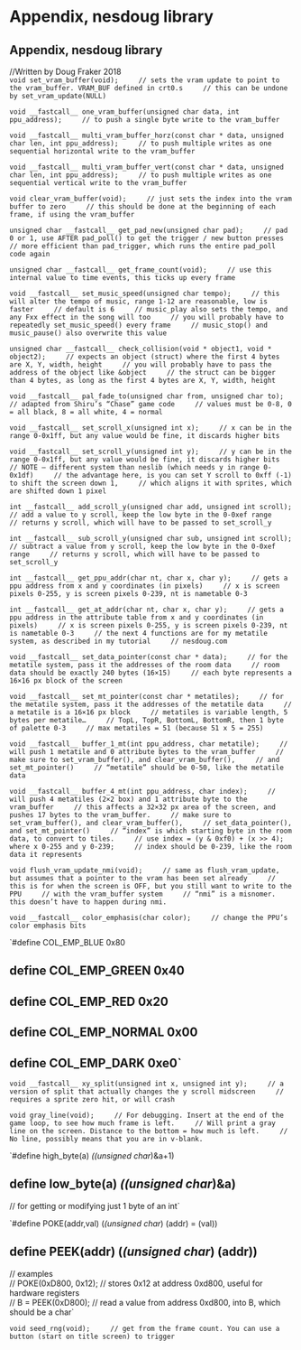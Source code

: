 # Appendix, nesdoug library

## Appendix, nesdoug library

//Written by Doug Fraker 2018  
`void set_vram_buffer(void);    
// sets the vram update to point to the vram_buffer. VRAM_BUF defined in crt0.s    
// this can be undone by set_vram_update(NULL)`

`void __fastcall__ one_vram_buffer(unsigned char data, int ppu_address);    
// to push a single byte write to the vram_buffer`

`void __fastcall__ multi_vram_buffer_horz(const char * data, unsigned char len, int ppu_address);    
// to push multiple writes as one sequential horizontal write to the vram_buffer`

`void __fastcall__ multi_vram_buffer_vert(const char * data, unsigned char len, int ppu_address);    
// to push multiple writes as one sequential vertical write to the vram_buffer`

`void clear_vram_buffer(void);    
// just sets the index into the vram buffer to zero    
// this should be done at the beginning of each frame, if using the vram_buffer`

`unsigned char __fastcall__ get_pad_new(unsigned char pad);    
// pad 0 or 1, use AFTER pad_poll() to get the trigger / new button presses    
// more efficient than pad_trigger, which runs the entire pad_poll code again`

`unsigned char __fastcall__ get_frame_count(void);    
// use this internal value to time events, this ticks up every frame`

`void __fastcall__ set_music_speed(unsigned char tempo);    
// this will alter the tempo of music, range 1-12 are reasonable, low is faster    
// default is 6    
// music_play also sets the tempo, and any Fxx effect in the song will too    
// you will probably have to repeatedly set_music_speed() every frame    
// music_stop() and music_pause() also overwrite this value`

`unsigned char __fastcall__ check_collision(void * object1, void * object2);    
// expects an object (struct) where the first 4 bytes are X, Y, width, height    
// you will probably have to pass the address of the object like &object    
// the struct can be bigger than 4 bytes, as long as the first 4 bytes are X, Y, width, height`

`void __fastcall__ pal_fade_to(unsigned char from, unsigned char to);    
// adapted from Shiru’s “Chase” game code    
// values must be 0-8, 0 = all black, 8 = all white, 4 = normal`

`void __fastcall__ set_scroll_x(unsigned int x);    
// x can be in the range 0-0x1ff, but any value would be fine, it discards higher bits`

`void __fastcall__ set_scroll_y(unsigned int y);    
// y can be in the range 0-0x1ff, but any value would be fine, it discards higher bits    
// NOTE – different system than neslib (which needs y in range 0-0x1df)    
// the advantage here, is you can set Y scroll to 0xff (-1) to shift the screen down 1,    
// which aligns it with sprites, which are shifted down 1 pixel`

`int __fastcall__ add_scroll_y(unsigned char add, unsigned int scroll);    
// add a value to y scroll, keep the low byte in the 0-0xef range    
// returns y scroll, which will have to be passed to set_scroll_y`

`int __fastcall__ sub_scroll_y(unsigned char sub, unsigned int scroll);    
// subtract a value from y scroll, keep the low byte in the 0-0xef range    
// returns y scroll, which will have to be passed to set_scroll_y`

`int __fastcall__ get_ppu_addr(char nt, char x, char y);    
// gets a ppu address from x and y coordinates (in pixels)    
// x is screen pixels 0-255, y is screen pixels 0-239, nt is nametable 0-3`

`int __fastcall__ get_at_addr(char nt, char x, char y);    
// gets a ppu address in the attribute table from x and y coordinates (in pixels)    
// x is screen pixels 0-255, y is screen pixels 0-239, nt is nametable 0-3    
// the next 4 functions are for my metatile system, as described in my tutorial    
// nesdoug.com`

`void __fastcall__ set_data_pointer(const char * data);    
// for the metatile system, pass it the addresses of the room data    
// room data should be exactly 240 bytes (16×15)    
// each byte represents a 16×16 px block of the screen`

`void __fastcall__ set_mt_pointer(const char * metatiles);    
// for the metatile system, pass it the addresses of the metatile data    
// a metatile is a 16×16 px block    
// metatiles is variable length, 5 bytes per metatile…    
// TopL, TopR, BottomL, BottomR, then 1 byte of palette 0-3    
// max metatiles = 51 (because 51 x 5 = 255)`

`void __fastcall__ buffer_1_mt(int ppu_address, char metatile);    
// will push 1 metatile and 0 attribute bytes to the vram_buffer    
// make sure to set_vram_buffer(), and clear_vram_buffer(),    
// and set_mt_pointer()    
// “metatile” should be 0-50, like the metatile data`

`void __fastcall__ buffer_4_mt(int ppu_address, char index);    
// will push 4 metatiles (2×2 box) and 1 attribute byte to the vram_buffer    
// this affects a 32×32 px area of the screen, and pushes 17 bytes to the vram_buffer.    
// make sure to set_vram_buffer(), and clear_vram_buffer(),    
// set_data_pointer(), and set_mt_pointer()    
// “index” is which starting byte in the room data, to convert to tiles.    
// use index = (y & 0xf0) + (x >> 4); where x 0-255 and y 0-239;    
// index should be 0-239, like the room data it represents`

`void flush_vram_update_nmi(void);    
// same as flush_vram_update, but assumes that a pointer to the vram has been set already    
// this is for when the screen is OFF, but you still want to write to the PPU    
// with the vram_buffer system    
// “nmi” is a misnomer. this doesn’t have to happen during nmi.`

`void __fastcall__ color_emphasis(char color);    
// change the PPU’s color emphasis bits`

\`\#define COL\_EMP\_BLUE 0x80

## define COL\_EMP\_GREEN 0x40

## define COL\_EMP\_RED 0x20

## define COL\_EMP\_NORMAL 0x00

## define COL\_EMP\_DARK 0xe0\`

`void __fastcall__ xy_split(unsigned int x, unsigned int y);    
// a version of split that actually changes the y scroll midscreen    
// requires a sprite zero hit, or will crash`

`void gray_line(void);    
// For debugging. Insert at the end of the game loop, to see how much frame is left.    
// Will print a gray line on the screen. Distance to the bottom = how much is left.    
// No line, possibly means that you are in v-blank.`

\`\#define high\_byte\(a\) _\(\(unsigned char_\)&a+1\)

## define low\_byte\(a\) _\(\(unsigned char_\)&a\)

// for getting or modifying just 1 byte of an int\`

\`\#define POKE\(addr,val\) \(_\(unsigned char_\) \(addr\) = \(val\)\)

## define PEEK\(addr\) \(_\(unsigned char_\) \(addr\)\)

// examples  
// POKE\(0xD800, 0x12\); // stores 0x12 at address 0xd800, useful for hardware registers  
// B = PEEK\(0xD800\); // read a value from address 0xd800, into B, which should be a char\`

`void seed_rng(void);    
// get from the frame count. You can use a button (start on title screen) to trigger`

